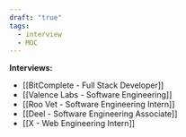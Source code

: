 ```yaml
---
draft: "true"
tags:
  - interview
  - MOC
---
```

**Interviews:**
- [[BitComplete - Full Stack Developer]]
- [[Valence Labs - Software Engineering]]
- [[Roo Vet - Software Engineering Intern]]
- [[Deel - Software Engineering Associate]]
- [[X - Web Engineering Intern]]
